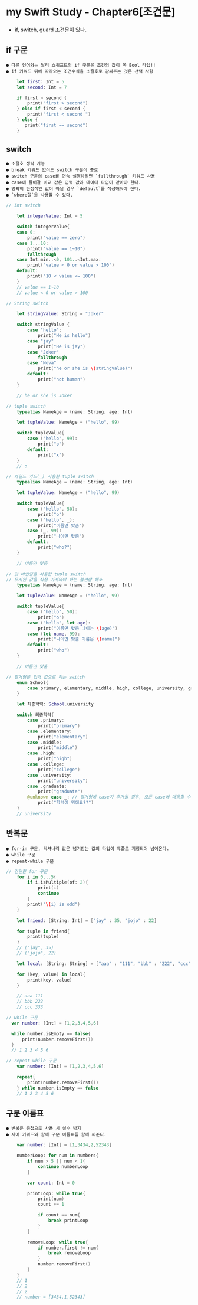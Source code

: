 
# my Swift Study - Chapter6[조건문]
* if, switch, guard 조건문이 있다.
## if 구문
    ● 다른 언어와는 달리 스위프트의 if 구문은 조건의 값이 꼭 Bool 타입!!
    ● if 키워드 뒤에 따라오는 조건수식을 소괄호로 감싸주는 것은 선택 사항

```Swift
    let first: Int = 5
    let second: Int = 7

    if first > second {
        print("first > second")
    } else if first < second {
        print("first < second ")
    } else {
       print("first == second")
    }
```
## switch
    ● 소괄호 생략 가능
    ● break 키워드 없이도 switch 구문이 종료
    ● switch 구문의 case를 연속 실행하려면 `fallthrough` 키워드 사용
    ● case에 들어갈 비교 값은 입력 값과 데이터 타입이 같아야 한다.
    ● 명확히 한정적인 값이 아닐 경우 `default`를 작성해줘야 한다.
    ● `where절`을 사용할 수 있다.

```Swift
// Int switch

    let integerValue: Int = 5

    switch integerValue{
    case 0:
        print("value == zero")
    case 1...10:
        print("value == 1~10")
        fallthrough
    case Int.min..<0, 101..<Int.max:
        print("value < 0 or value > 100")
    default:
        print("10 < value <= 100")
    }
    // value == 1~10
    // value < 0 or value > 100
```

```Swift
// String switch

    let stringValue: String = "Joker"

    switch stringValue {
        case "hello":
            print("He is hello")
        case "jay"
            print("He is jay")
        case "Joker"
            fallthrough
        case "Nova"
            print("he or she is \(stringValue)")
        default:
            print("not human")
    }

    // he or she is Joker
```

```Swift
// tuple switch
    typealias NameAge = (name: String, age: Int)

    let tupleValue: NameAge = ("hello", 99)

    switch tupleValue{
        case ("hello", 99):
            print("o")
        default:
            print("x")
    }
    // o
```

```Swift
// 와일드 카드(_) 사용한 tuple switch
    typealias NameAge = (name: String, age: Int)

    let tupleValue: NameAge = ("hello", 99)

    switch tupleValue{
        case ("hello", 50):
            print("o")
        case ("hello", _):
            print("이름만 맞춤")
        case (_, 99):
            print("나이만 맞춤")
        default:
            print("who?")
    }

    // 이름만 맞춤
```

```Swift
// 값 바인딩을 사용한 tuple switch
// 무시된 값을 직접 가져와야 하는 불편함 해소
    typealias NameAge = (name: String, age: Int)

    let tupleValue: NameAge = ("hello", 99)

    switch tupleValue{
        case ("hello", 50):
            print("o")
        case ("hello", let age):
            print("이름만 맞춤 나이는 \(age)")
        case (let name, 99):
            print("나이만 맞춤 이름은 \(name)")
        default:
            print("who")
    }

    // 이름만 맞춤
```

```Swift
// 열거형을 입력 값으로 하는 switch
    enum School{
        case primary, elementary, middle, high, college, university, graduate
    }

    let 최종학력: School.university

    switch 최종학력{
        case .primary:
            print("primary")
        case .elementary:
            print("elementary")
        case .middle:
            print("middle")
        case .high:
            print("high")
        case .college:
            print("college")
        case .university:
            print("university")
        case .graduate:
            print("graduate")
        @unknown case _: // 열거형에 case가 추가될 경우, 모든 case에 대응할 수 있도록 경고를 함
            print("학력이 뭐에요??")
    }
    // university
```

## 반복문
    ● for-in 구문, 딕셔너리 값은 넘겨받는 값의 타입이 튜플로 지정되어 넘어온다.
    ● while 구문
    ● repeat-while 구문

```Swift
// 간단한 for 구문
    for i in 0...5{
        if i.isMultiple(of: 2){
            print(i)
            continue
        }
        print("\(i) is odd")
    }
```
```Swift
    let friend: [String: Int] = ["jay" : 35, "jojo" : 22]

    for tuple in friend{
        print(tuple)
    }
    // ("jay", 35)
    // ("jojo", 22)

    let local: [String: String] = ["aaa" : "111", "bbb" : "222", "ccc" : "333"]

    for (key, value) in local{
        print(key, value)
    }

    // aaa 111
    // bbb 222
    // ccc 333
```

```Swift
// while 구문
  var number: [Int] = [1,2,3,4,5,6]

  while number.isEmpty == false{
      print(number.removeFirst())
  }
  // 1 2 3 4 5 6
```

```Swift
// repeat while 구문
    var number: [Int] = [1,2,3,4,5,6]

    repeat{
        print(number.removeFirst())
    } while number.isEmpty == false
    // 1 2 3 4 5 6
```

## 구문 이름표
    ● 반복문 중첩으로 사용 시 실수 방지
    ● 제어 키워드와 함께 구문 이름표를 함께 써준다.

```Swift
    var number: [Int] = [1,3434,2,52343]

    numberLoop: for num in numbers{
        if num > 5 || num < 1{
            continue numberLoop
        }

        var count: Int = 0

        printLoop: while true{
            print(num)
            count += 1

            if count == num{
                break printLoop
            }
        }

        removeLoop: while true{
            if number.first != num{
                break removeLoop
            }
            number.removeFirst()
        }
    }
    // 1
    // 2
    // 2
    // number = [3434,1,52343]
```
